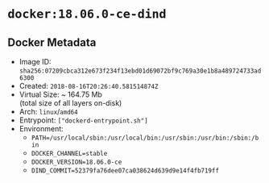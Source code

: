 # `docker:18.06.0-ce-dind`

## Docker Metadata

- Image ID: `sha256:07209cbca312e673f234f13ebd01d69072bf9c769a30e1b8a489724733ad6300`
- Created: `2018-08-16T20:26:40.581514874Z`
- Virtual Size: ~ 164.75 Mb  
  (total size of all layers on-disk)
- Arch: `linux`/`amd64`
- Entrypoint: `["dockerd-entrypoint.sh"]`
- Environment:
  - `PATH=/usr/local/sbin:/usr/local/bin:/usr/sbin:/usr/bin:/sbin:/bin`
  - `DOCKER_CHANNEL=stable`
  - `DOCKER_VERSION=18.06.0-ce`
  - `DIND_COMMIT=52379fa76dee07ca038624d639d9e14f4fb719ff`
